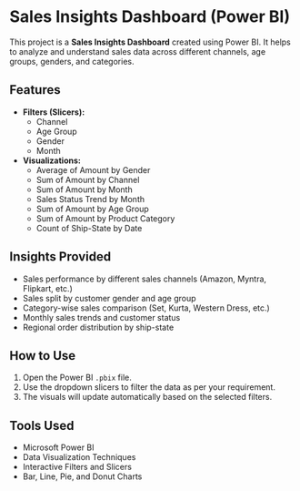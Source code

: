 # Sales Insights Dashboard (Power BI)
This project is a **Sales Insights Dashboard** created using Power BI. It helps to analyze and understand sales data across different channels, age groups, genders, and categories.
## Features
- **Filters (Slicers):**
  - Channel
  - Age Group
  - Gender
  - Month
- **Visualizations:**
  - Average of Amount by Gender
  - Sum of Amount by Channel
  - Sum of Amount by Month
  - Sales Status Trend by Month
  - Sum of Amount by Age Group
  - Sum of Amount by Product Category
  - Count of Ship-State by Date
## Insights Provided
- Sales performance by different sales channels (Amazon, Myntra, Flipkart, etc.)
- Sales split by customer gender and age group
- Category-wise sales comparison (Set, Kurta, Western Dress, etc.)
- Monthly sales trends and customer status
- Regional order distribution by ship-state
## How to Use
1. Open the Power BI `.pbix` file.
2. Use the dropdown slicers to filter the data as per your requirement.
3. The visuals will update automatically based on the selected filters.
## Tools Used
- Microsoft Power BI
- Data Visualization Techniques
- Interactive Filters and Slicers
- Bar, Line, Pie, and Donut Charts
